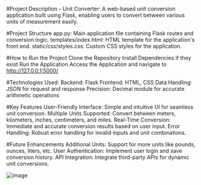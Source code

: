 #Project Description - Unit Converter: A web-based unit conversion application built using Flask, enabling users to convert between various units of measurement easily.

#Project Structure
app.py: Main application file containing Flask routes and conversion logic.
templates/index.html: HTML template for the application's front end.
static/css/styles.css: Custom CSS styles for the application.


#How to Run the Project
Clone the Repository 
Install Dependencies if they exist 
Run the Application
Access the Application and navigate to http://127.0.0.1:5000/


#Technologies Used: 
Backend: Flask
Frontend: HTML, CSS 
Data Handling: JSON for request and response
Precision: Decimal module for accurate arithmetic operations


#Key Features
User-Friendly Interface: Simple and intuitive UI for seamless unit conversion.
Multiple Units Supported: Convert between meters, kilometers, inches, centimeters, and miles.
Real-Time Conversion: Immediate and accurate conversion results based on user input.
Error Handling: Robust error handling for invalid inputs and unit combinations.


#Future Enhancements
Additional Units: Support for more units like pounds, ounces, liters, etc.
User Authentication: Implement user login and save conversion history.
API Integration: Integrate third-party APIs for dynamic unit conversions.

![image](https://github.com/user-attachments/assets/4602b088-a0dd-40ca-945d-7daf6de43327)





